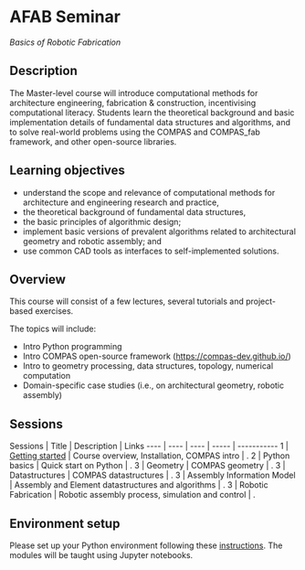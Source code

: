 # AFAB Seminar

*Basics of Robotic Fabrication*

## Description

The Master-level course will introduce computational methods for architecture engineering, fabrication & construction, incentivising computational literacy. Students learn the theoretical background and basic implementation details of fundamental data structures and algorithms, and to solve real-world problems using the COMPAS and COMPAS_fab framework, and other open-source libraries.

## Learning objectives

* understand the scope and relevance of computational methods for architecture and engineering research and practice,
* the theoretical background of fundamental data structures, 
* the basic principles of algorithmic design; 
* implement basic versions of prevalent algorithms related to architectural geometry and robotic assembly; and
* use common CAD tools as interfaces to self-implemented solutions.

## Overview

This course will consist of a few lectures, several tutorials and project-based exercises.

The topics will include:

* Intro Python programming
* Intro COMPAS open-source framework (https://compas-dev.github.io/) 
* Intro to geometry processing, data structures, topology, numerical computation
* Domain-specific case studies (i.e., on architectural geometry, robotic assembly)

## Sessions

Sessions  | Title | Description | Links
---- | ---- | ---- | ----- | -----------
1 | [Getting started](01_getting_started/README.md) | Course overview, Installation, COMPAS intro | .
2 | Python basics | Quick start on Python | .
3 | Geometry | COMPAS geometry | .
3 | Datastructures | COMPAS datastructures | .
3 | Assembly Information Model | Assembly and Element datastructures and algorithms | .
3 | Robotic Fabrication | Robotic assembly process, simulation and control | .

## Environment setup

Please set up your Python environment following these [instructions](01_getting_started/README.md). The modules will be taught using Jupyter notebooks.
    
    
